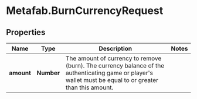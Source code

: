 # Metafab.BurnCurrencyRequest

## Properties

Name | Type | Description | Notes
------------ | ------------- | ------------- | -------------
**amount** | **Number** | The amount of currency to remove (burn). The currency balance of the authenticating game or player&#39;s wallet must be equal to or greater than this amount. | 


